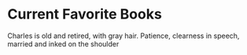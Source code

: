 # Current Favorite Books
Charles is old and retired, with gray hair.
Patience, clearness in speech, married and inked on the shoulder
